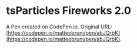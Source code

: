 # tsParticles Fireworks 2.0

A Pen created on CodePen.io. Original URL: [https://codepen.io/matteobruni/pen/abJQrbK](https://codepen.io/matteobruni/pen/abJQrbK).

